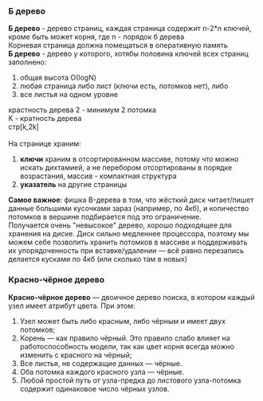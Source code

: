 ### Б дерево
**Б дерево** - дерево страниц, каждая страница содержит n-2*n ключей, кроме быть может корня, где n - порядок б дерева </br>
Корневая страница должна помещаться в оперативную память  </br>
**Б дерево** - дерево у которого, хотябы половина ключей всех страниц заполнено:
1. общая высота О(logN)
2. любая страница либо лист (ключи есть, потомков нет), либо 
3. все листья на одном уровне 

крастность дерева 2 - минимум 2 потомка  </br> 
K - кратность дерева </br>
стр[k,2k] </br>
 </br>
На странице храним:
1. **ключи** храним в отсортированном массиве, потому что можно искать дихтамией, а не перебором
отсортированы в порядке возрастания, массив - компактная структура
2. **указатель** на другие страницы

**Самое важное**: фишка B-дерева в том, что жёсткий диск читает/пишет данные большими кусочками зараз (например, по 4кб), и количество потомков в вершине подбирается под это ограничение.<br/>
Получается очень "невысокое" дерево, хорошо подходящее для хранения на диске. Диск сильно медленнее процессора, поэтому мы можем себе позволить хранить потомков в массиве и поддерживать <br/>их упорядоченность при вставке/удалении — всё равно перезапись делается кусками по 4кб (или сколько там в новых)

### Красно-чёрное дерево
**Красно-чёрное дерево** — двоичное дерево поиска, в котором каждый узел имеет атрибут цвета. При этом:
1. Узел может быть либо красным, либо чёрным и имеет двух потомков;
2. Корень — как правило чёрный. Это правило слабо влияет на работоспособность модели, так как цвет корня всегда можно изменить с красного на чёрный;
3. Все листья, не содержащие данных — чёрные.
4. Оба потомка каждого красного узла — чёрные.
5. Любой простой путь от узла-предка до листового узла-потомка содержит одинаковое число чёрных узлов.
